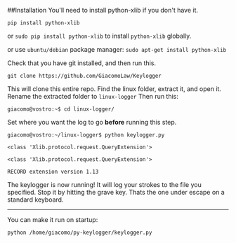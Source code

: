 ##Installation
You'll need to install python-xlib if you don't have it.

`pip install python-xlib`

or `sudo pip install python-xlib` to install `python-xlib` globally.

or use `ubuntu/debian` package manager:
`sudo apt-get install python-xlib`

Check that you have git installed, and then run this.

`git clone https://github.com/GiacomoLaw/Keylogger`

This will clone this entire repo. Find the linux folder, extract it, and open it. Rename the extracted folder to `linux-logger` Then run this:

`giacomo@vostro:~$ cd linux-logger/`

Set where you want the log to go **before** running this step.

```
giacomo@vostro:~/linux-logger$ python keylogger.py

<class 'Xlib.protocol.request.QueryExtension'>

<class 'Xlib.protocol.request.QueryExtension'>

RECORD extension version 1.13
```

The keylogger is now running! It will log your strokes to the file you specified. Stop it by hitting the grave key. Thats the one under escape on a standard keyboard.

---

You can make it run on startup:

`python /home/giacomo/py-keylogger/keylogger.py`

